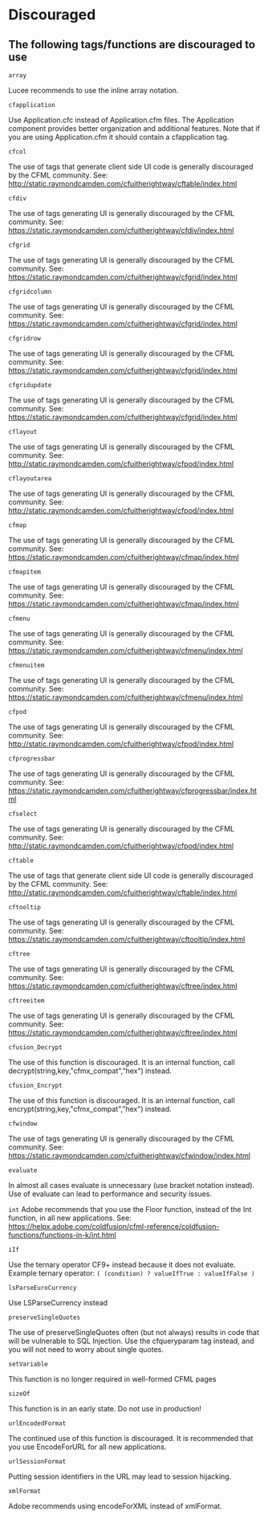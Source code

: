 # Discouraged

## The following tags/functions are discouraged to use

`array`

Lucee recommends to use the inline array notation.

`cfapplication`

Use Application.cfc instead of Application.cfm files. The Application component provides better organization and additional features. Note that if you are using Application.cfm it should contain a cfapplication tag.

`cfcol`

The use of tags that generate client side UI code is generally discouraged by the CFML community. See: http://static.raymondcamden.com/cfuitherightway/cftable/index.html

`cfdiv`

The use of tags generating UI is generally discouraged by the CFML community. See: https://static.raymondcamden.com/cfuitherightway/cfdiv/index.html

`cfgrid`

The use of tags generating UI is generally discouraged by the CFML community. See: https://static.raymondcamden.com/cfuitherightway/cfgrid/index.html

`cfgridcolumn`

The use of tags generating UI is generally discouraged by the CFML community. See: https://static.raymondcamden.com/cfuitherightway/cfgrid/index.html

`cfgridrow`

The use of tags generating UI is generally discouraged by the CFML community. See: https://static.raymondcamden.com/cfuitherightway/cfgrid/index.html

`cfgridupdate`

The use of tags generating UI is generally discouraged by the CFML community. See: https://static.raymondcamden.com/cfuitherightway/cfgrid/index.html

`cflayout`

The use of tags generating UI is generally discouraged by the CFML community. See: http://static.raymondcamden.com/cfuitherightway/cfpod/index.html

`cflayoutarea`

The use of tags generating UI is generally discouraged by the CFML community. See: http://static.raymondcamden.com/cfuitherightway/cfpod/index.html

`cfmap`

The use of tags generating UI is generally discouraged by the CFML community. See: https://static.raymondcamden.com/cfuitherightway/cfmap/index.html

`cfmapitem`

The use of tags generating UI is generally discouraged by the CFML community. See: https://static.raymondcamden.com/cfuitherightway/cfmap/index.html

`cfmenu`

The use of tags generating UI is generally discouraged by the CFML community. See: https://static.raymondcamden.com/cfuitherightway/cfmenu/index.html

`cfmenuitem`

The use of tags generating UI is generally discouraged by the CFML community. See: https://static.raymondcamden.com/cfuitherightway/cfmenu/index.html

`cfpod`

The use of tags generating UI is generally discouraged by the CFML community. See: http://static.raymondcamden.com/cfuitherightway/cfpod/index.html

`cfprogressbar`

The use of tags generating UI is generally discouraged by the CFML community. See: https://static.raymondcamden.com/cfuitherightway/cfprogressbar/index.html

`cfselect`

The use of tags generating UI is generally discouraged by the CFML community. See: http://static.raymondcamden.com/cfuitherightway/cfpod/index.html

`cftable`

The use of tags that generate client side UI code is generally discouraged by the CFML community. See: http://static.raymondcamden.com/cfuitherightway/cftable/index.html 

`cftooltip`

The use of tags generating UI is generally discouraged by the CFML community. See: https://static.raymondcamden.com/cfuitherightway/cftooltip/index.html

`cftree`

The use of tags generating UI is generally discouraged by the CFML community. See: https://static.raymondcamden.com/cfuitherightway/cftree/index.html

`cftreeitem`

The use of tags generating UI is generally discouraged by the CFML community. See: https://static.raymondcamden.com/cfuitherightway/cftree/index.html

`cfusion_Decrypt`

The use of this function is discouraged. It is an internal function, call decrypt(string,key,"cfmx_compat","hex") instead.

`cfusion_Encrypt`

The use of this function is discouraged. It is an internal function, call encrypt(string,key,"cfmx_compat","hex") instead.

`cfwindow`

The use of tags generating UI is generally discouraged by the CFML community. See: https://static.raymondcamden.com/cfuitherightway/cfwindow/index.html

`evaluate`

In almost all cases evaluate is unnecessary (use bracket notation instead). Use of evaluate can lead to performance and security issues.

`int`
Adobe recommends that you use the Floor function, instead of the Int function, in all new applications. See: https://helpx.adobe.com/coldfusion/cfml-reference/coldfusion-functions/functions-in-k/int.html

`iIf`

Use the ternary operator CF9+ instead because it does not evaluate.
Example ternary operator: `( (condition) ? valueIfTrue : valueIfFalse )`

`lsParseEuroCurrency`

Use LSParseCurrency instead

`preserveSingleQuotes`

The use of preserveSingleQuotes often (but not always) results in code that will be vulnerable to SQL Injection. Use the cfqueryparam tag instead, and you will not need to worry about single quotes.

`setVariable`

This function is no longer required in well-formed CFML pages

`sizeOf`

This function is in an early state. Do not use in production!

`urlEncodedFormat`

The continued use of this function is discouraged. It is recommended that you use EncodeForURL for all new applications.

`urlSessionFormat`

Putting session identifiers in the URL may lead to session hijacking.

`xmlFormat`

Adobe recommends using encodeForXML instead of xmlFormat.

